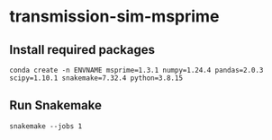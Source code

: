 # transmission-sim-msprime

## Install required packages
```
conda create -n ENVNAME msprime=1.3.1 numpy=1.24.4 pandas=2.0.3 scipy=1.10.1 snakemake=7.32.4 python=3.8.15
```

## Run Snakemake
```
snakemake --jobs 1 
```
